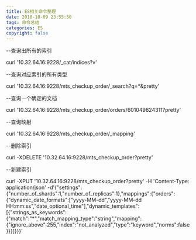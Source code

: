 ```yaml
---
title: ES相关命令整理
date: 2018-10-09 23:55:50
tags: 命令总结
categories: ES
copyright: false
---
```


--查询出所有的索引

curl '10.32.64.16:9228/_cat/indices?v'

--查询对应索引的所有类型

curl '10.32.64.16:9228/mts_checkup_order/_search?q=*&pretty'

--查询一个确定的文档

curl '10.32.64.16:9228/mts_checkup_order/orders/601049824311?pretty'

--查询映射

curl '10.32.64.16:9228/mts_checkup_order/_mapping'

--删除索引

curl -XDELETE '10.32.64.16:9228/mts_checkup_order?pretty'

--新建索引

curl -XPUT '10.32.64.16:9228/mts_checkup_order?pretty' -H 'Content-Type: application/json' -d'{"settings":{"number_of_shards":1,"number_of_replicas":1},"mappings":{"orders":{"dynamic_date_formats":["yyyy-MM-dd","yyyy-MM-dd HH:mm:ss","date_optional_time"],"dynamic_templates":[{"strings_as_keywords":{"match":"*","match_mapping_type":"string","mapping":{"ignore_above":255,"index":"not_analyzed","type":"keyword","norms":false}}}]}}}'